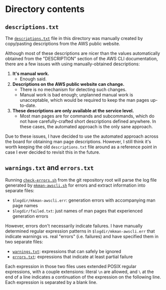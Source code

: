 # Directory contents

## `descriptions.txt`

The [`descriptions.txt`](descriptions.txt) file in this directory was manually
created by copy/pasting descriptions from the AWS public website.

Although most of these descriptions are nicer than the values automatically
obtained from the "DESCRIPTION" section of the AWS CLI documentation, there are
a few issues with using manually-obtained descriptions:

1. **It's manual work.**
   - Enough said.
2. **Descriptions on the AWS public website can change.**
   - There is no mechanism for detecting such changes.
   - Manual work is bad enough; unplanned manual work is unacceptable, which
     would be required to keep the man pages up-to-date.
3. **These descriptions are only available at the service level.**
   - Most man pages are for commands and subcommands, which do not have
     carefully-crafted short descriptions defined anywhere. In these cases, the
     automated approach is the only sane approach.

Due to these issues, I have decided to use the automated approach across the
board for obtaining man page descriptions. However, I still think it's worth
keeping the old `descriptions.txt` file around as a reference point in case I
ever decided to revisit this in the future.

## `warnings.txt` and `errors.txt`

Running [`check-errors.sh`](../check-errors.sh) from the git repository root
will parse the log file generated by [`mkman-awscli.sh`](../mkman-awscli.sh)
for errors and extract information into separate files:

- `$logdir/mkman-awscli.err`: generation errors with accompanying man page names
- `$logdir/failed.txt`: just names of man pages that experienced generation errors

However, errors don't necessarily indicate failures. I have manually determined
regular expression patterns in `$logdir/mkman-awscli.err` that indicate
warnings vs.  real "errors" (i.e. failures) and have specified them in two
separate files:

- [`warnings.txt`](warnings.txt): expressions that can safely be ignored
- [`errors.txt`](errors.txt): expressions that indicate at least partial failure

Each expression in those two files uses extended POSIX regular expressions,
with a couple extensions: literal `\n` are allowed, and `\` at the end of a
line indicates a continuation of the expression on the following line. Each
expression is separated by a blank line.
